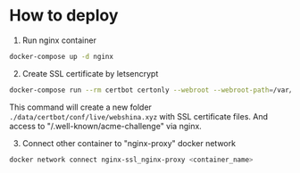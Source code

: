 # How to deploy

1. Run nginx container

```bash
docker-compose up -d nginx
```

2. Create SSL certificate by letsencrypt

```bash
docker-compose run --rm certbot certonly --webroot --webroot-path=/var/www/certbot -d webshina.xyz -d www.webshina.xyz
```

This command will create a new folder `./data/certbot/conf/live/webshina.xyz` with SSL certificate files.
And access to "/.well-known/acme-challenge" via nginx.

3. Connect other container to "nginx-proxy" docker network

```bash
docker network connect nginx-ssl_nginx-proxy <container_name>
```
